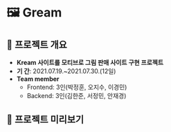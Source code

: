 # 🖼 Gream

## 📍 프로젝트 개요
- **Kream 사이트를 모티브로 그림 판매 사이트 구현 프로젝트**
- **기 간**: 2021.07.19.~2021.07.30.(12일)
- **Team member**
  - Frontend: 3인(박정훈, 오지수, 이경민)
  - Backend: 3인(김한준, 서정민, 안재경)
  
## 📍 프로젝트 미리보기      
